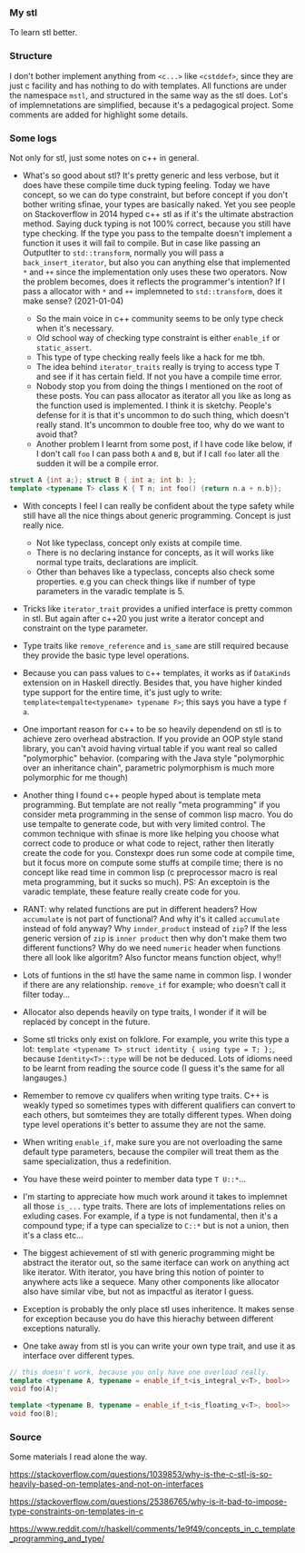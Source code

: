 ### My stl

To learn stl better.

### Structure
I don't bother implement anything from `<c...>` like `<cstddef>`, since they are just c facility and has nothing to do with templates. All functions are under the namespace `mstl`, and structured in the same way as the stl does. Lot's of implemnetations are simplified, because it's a pedagogical project. Some comments are added for highlight some details.

### Some logs

Not only for stl, just some notes on c++ in general.

- What's so good about stl? It's pretty generic and less verbose, but it does have these compile time duck typing feeling. Today we have concept, so we can do type constraint, but before concept if you don't bother writing sfinae, your types are basically naked. Yet you see people on Stackoverflow in 2014 hyped c++ stl as if it's the ultimate abstraction method. Saying duck typing is not 100% correct, because you still have type checking. If the type you pass to the tempalte doesn't implement a function it uses it will fail to compile. But in case like passing an OutputIter to `std::transform`, normally you will pass a `back_insert_iterator`, but also you can anything else that implemented `*` and `++` since the implementation only uses these two operators. Now the problem becomes, does it reflects the programmer's intention? If I pass a allocator with `*` and `++` implemneted to `std::transform`, does it make sense? (2021-01-04)

  - So the main voice in c++ community seems to be only type check when it's necessary.
  - Old school way of checking type constraint is either `enable_if` or `static_assert`.
  - This type of type checking really feels like a hack for me tbh.
  - The idea behind `iterator_traits` really is trying to access type T and see if it has certain field. If not you have a compile time error.
  - Nobody stop you from doing the things I mentioned on the root of these posts. You can pass allocator as iterator all you like as long as the function used is implemented. I think it is sketchy. People's defense for it is that it's uncommon to do such thing, which doesn't really stand. It's uncommon to double free too, why do we want to avoid that?
  - Another problem I learnt from some post, if I have code like below, if I don't call `foo` I can pass both `A` and `B`, but if I call `foo` later all the sudden it will be a compile error.
```c++
struct A {int a;}; struct B { int a; int b: };
template <typename T> class K { T n; int foo() {return n.a + n.b}};
```

- With concepts I feel I can really be confident about the type safety while still have all the nice things about generic programming. Concept is just really nice.
  - Not like typeclass, concept only exists at compile time.
  - There is no declaring instance for concepts, as it will works like normal type traits, declarations are implicit.
  - Other than behaves like a typeclass, concepts also check some properties. e.g you can check things like if number of type parameters in the varadic template is 5.

- Tricks like `iterator_trait` provides a unified interface is pretty common in stl. But again after c++20 you just write a iterator concept and constraint on the type parameter.

- Type traits like `remove_reference` and `is_same` are still required because they provide the basic type level operations.

- Because you can pass values to c++ templates, it works as if `DataKinds` extension on in Haskell directly. Besides that, you have higher kinded type support for the entire time, it's just ugly to write: `template<tempalte<typename> typename F>`; this says you have a type `f a`.

- One important reason for c++ to be so heavily dependend on stl is to achieve zero overhead abstraction. If you provide an OOP style stand library, you can't avoid having virtual table if you want real so called "polymorphic" behavior. (comparing with the Java style "polymorphic over an inheritance chain", parametric polymorphism is much more polymorphic for me though)

- Another thing I found c++ people hyped about is template meta programming. But template are not really "meta programming" if you consider meta programming in the sense of common lisp macro. You do use tempalte to generate code, but with very limited control. The common technique with sfinae is more like helping you choose what correct code to produce or what code to reject, rather then literatly create the code for you. Constexpr does run some code at compile time, but it focus more on compute some stuffs at compile time; there is no concept like read time in common lisp (c preprocessor macro is real meta programming, but it sucks so much).  PS: An exceptoin is the varadic template, these feature really create code for you.

- RANT: why related functions are put in different headers? How `accumulate` is not part of functional? And why it's it called `accumulate` instead of fold anyway? Why `innder_product` instead of `zip`? If the less generic version of `zip` is `inner product` then why don't make them two different functions?  Why do we need `numeric` header when functions there all look like algoritm? Also functor means function object, why!!

- Lots of funtions in the stl have the same name in common lisp. I wonder if there are any relationship. `remove_if` for example; who doesn't call it filter today...

-  Allocator also depends heavily on type traits, I wonder if it will be replaced by concept in the future.

- Some stl tricks only exist on folklore. For example, you write this type a lot: `template <typename T> struct identity { using type = T; };`, because `Identity<T>::type` will be not be deduced. Lots of idioms need to be learnt from reading the source code (I guess it's the same for all langauges.)

- Remember to remove cv qualifers when writing type traits. C++ is weakly typed so sometimes types with different qualifiers can convert to each others, but somteimes they are totally different types. When doing type level operations it's better to assume they are not the same.

- When writing `enable_if`, make sure you are not overloading the same default type parameters, because the compiler will treat them as the same specialization, thus a redefinition.

- You have these weird pointer to member data type `T U::*`...

- I'm starting to appreciate how much work around it takes to implemnet all those `is_...` type traits. There are lots of implementations relies on exluding cases. For example, if a type is not fundamental, then it's a compound type; if a type can specialize to `C::*` but is not a union, then it's a class etc...

- The biggest achievement of stl with generic programming might be abstract the iterator out, so the same iterface can work on anything act like iterator. With iterator, you have bring this notion of pointer to anywhere acts like a sequece. Many other components like allocator also have similar vibe, but not as impactful as iterator I guess.

- Exception is probably the only place stl uses inheritence. It makes sense for exception because you do have this hierachy between different exceptions naturally.

- One take away from stl is you can write your own type trait, and use it as interface over different types.

```c++
// this doesn't work, because you only have one overload really.
template <typename A, typename = enable_if_t<is_integral_v<T>, bool>>
void foo(A);

template <typename B, typename = enable_if_t<is_floating_v<T>, bool>>
void foo(B);

```

### Source

Some materials I read alone the way.

https://stackoverflow.com/questions/1039853/why-is-the-c-stl-is-so-heavily-based-on-templates-and-not-on-interfaces

https://stackoverflow.com/questions/25386765/why-is-it-bad-to-impose-type-constraints-on-templates-in-c

https://www.reddit.com/r/haskell/comments/1e9f49/concepts_in_c_template_programming_and_type/
